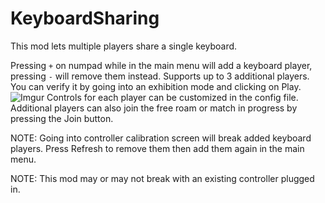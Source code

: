 # KeyboardSharing
This mod lets multiple players share a single keyboard.

Pressing `+` on numpad while in the main menu will add a keyboard player, pressing `-` will remove them instead. Supports up to 3 additional players. You can verify it by going into an exhibition mode and clicking on Play.
![Imgur](https://i.imgur.com/RsvOZBK.png)
Controls for each player can be customized in the config file. Additional players can also join the free roam or match in progress by pressing the Join button.

NOTE: Going into controller calibration screen will break added keyboard players. Press Refresh to remove them then add them again in the main menu.

NOTE: This mod may or may not break with an existing controller plugged in.